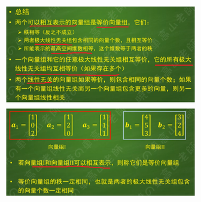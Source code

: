 ![](../photo/Pasted%20image%2020240618150005.png)

![](../photo/Pasted%20image%2020240618150112.png)
